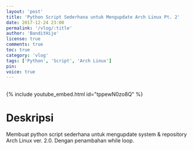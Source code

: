 ```yaml
---
layout: 'post'
title: 'Python Script Sederhana untuk Mengupdate Arch Linux Pt. 2'
date: 2017-12-24 23:00
permalink: '/vlog/:title'
author: 'BanditHijo'
license: true
comments: true
toc: true
category: 'vlog'
tags: ['Python', 'Script', 'Arch Linux']
pin:
voice: true
---
```


<div style="margin-top:30px;"></div>

{% include youtube_embed.html id="tppewN0zo8Q" %}

# Deskripsi

Membuat python script sederhana untuk mengupdate system & repository Arch Linux ver. 2.0. Dengan penambahan while loop.
